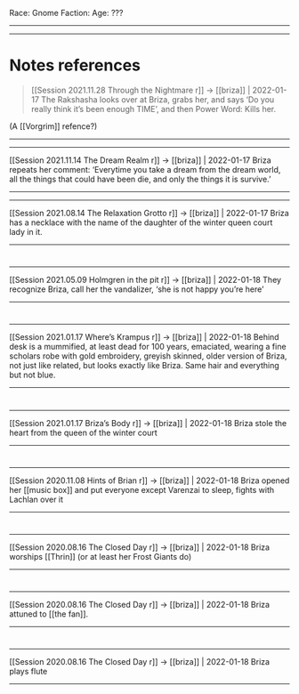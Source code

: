 Race: Gnome
Faction:
Age: ???



---
---
# Notes references
> [[Session 2021.11.28 Through the Nightmare r]] -> [[briza]] | 2022-01-17
> The Rakshasha looks over at Briza, grabs her, and says ‘Do you really think it’s been enough TIME’, and then Power Word: Kills her.

(A [[Vorgrim]] refence?)

---
---

[[Session 2021.11.14 The Dream Realm r]] -> [[briza]] | 2022-01-17
Briza repeats her comment: ‘Everytime you take a dream from the dream world, all the things that could have been die, and only the things it is survive.’

---


---

[[Session 2021.08.14 The Relaxation Grotto r]] -> [[briza]] | 2022-01-17
Briza has a necklace with the name of the daughter of the winter queen court lady in it.

---


#
---

[[Session 2021.05.09 Holmgren in the pit r]] -> [[briza]] | 2022-01-18
They recognize Briza, call her the vandalizer, ‘she is not happy you’re here’

---


#
---

[[Session 2021.01.17 Where’s Krampus r]] -> [[briza]] | 2022-01-18
Behind desk is a mummified, at least dead for 100 years, emaciated, wearing a fine scholars robe with gold embroidery, greyish skinned, older version of Briza, not just like related, but looks exactly like Briza. Same hair and everything but not blue.

---


#
---

[[Session 2021.01.17 Briza’s Body r]] -> [[briza]] | 2022-01-18
Briza stole the heart from the queen of the winter court

---


#
---

[[Session 2020.11.08 Hints of Brian r]] -> [[briza]] | 2022-01-18
Briza opened her [[music box]] and put everyone except Varenzai to sleep, fights with Lachlan over it

---


#
---

[[Session 2020.08.16 The Closed Day r]] -> [[briza]] | 2022-01-18
Briza worships [[Thrin]] (or at least her Frost Giants do)

---


#
---

[[Session 2020.08.16 The Closed Day r]] -> [[briza]] | 2022-01-18
Briza attuned to [[the fan]].

---


#
---

[[Session 2020.08.16 The Closed Day r]] -> [[briza]] | 2022-01-18
Briza plays flute

---
